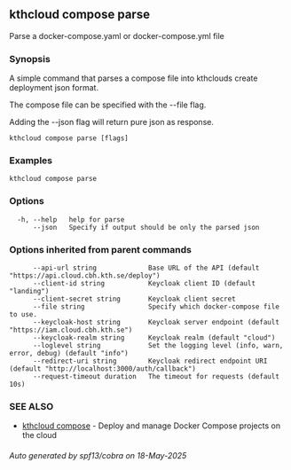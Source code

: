 ## kthcloud compose parse

Parse a docker-compose.yaml or docker-compose.yml file

### Synopsis


A simple command that parses a compose file into kthclouds create deployment json format.

The compose file can be specified with the --file flag.

Adding the --json flag will return pure json as response.

```
kthcloud compose parse [flags]
```

### Examples

```
kthcloud compose parse
```

### Options

```
  -h, --help   help for parse
      --json   Specify if output should be only the parsed json
```

### Options inherited from parent commands

```
      --api-url string             Base URL of the API (default "https://api.cloud.cbh.kth.se/deploy")
      --client-id string           Keycloak client ID (default "landing")
      --client-secret string       Keycloak client secret
      --file string                Specify which docker-compose file to use.
      --keycloak-host string       Keycloak server endpoint (default "https://iam.cloud.cbh.kth.se")
      --keycloak-realm string      Keycloak realm (default "cloud")
      --loglevel string            Set the logging level (info, warn, error, debug) (default "info")
      --redirect-uri string        Keycloak redirect endpoint URI (default "http://localhost:3000/auth/callback")
      --request-timeout duration   The timeout for requests (default 10s)
```

### SEE ALSO

* [kthcloud compose](kthcloud_compose.md)	 - Deploy and manage Docker Compose projects on the cloud

###### Auto generated by spf13/cobra on 18-May-2025
